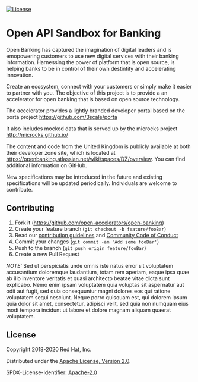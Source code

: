 [![License](https://img.shields.io/badge/License-Apache%202.0-blue.svg)](https://opensource.org/licenses/Apache-2.0)

# Open API Sandbox for Banking

Open Banking has captured the imagination of digital leaders and is emopowering customers to use new digital services with their banking information. Harnessing the power of platform that is open source, is helping banks to be in control of their own destintity and accelerating innovation.

Create an ecosystem, connect with your customers or simply make it easier to partner with you. The objective of this project is to provide a an accelerator for open banking that is based on open source technology.

The accelerator provides a lightly branded developer portal based on the porta project
https://github.com/3scale/porta

It also includes mocked data that is served up by the microcks project
http://microcks.github.io/

The content and code from the United Kingdom is publicly available at both their developer zone site, which is located at https://openbanking.atlassian.net/wiki/spaces/DZ/overview. You can find additional information on GitHub.

New specifications may be introduced in the future and existing specifications will be updated periodically. Individuals are welcome to contribute.

## Contributing

1. Fork it (<https://github.com/open-accelerators/open-banking>)
2. Create your feature branch (`git checkout -b feature/fooBar`)
3. Read our [contribution guidelines](CONTRIBUTING.md) and [Community Code of Conduct](https://developers.redhat.com/)
4. Commit your changes (`git commit -am 'Add some fooBar'`)
5. Push to the branch (`git push origin feature/fooBar`)
6. Create a new Pull Request


_NOTE:_ Sed ut perspiciatis unde omnis iste natus error sit voluptatem accusantium doloremque laudantium, totam rem aperiam, eaque ipsa quae ab illo inventore veritatis et quasi architecto beatae vitae dicta sunt explicabo. Nemo enim ipsam voluptatem quia voluptas sit aspernatur aut odit aut fugit, sed quia consequuntur magni dolores eos qui ratione voluptatem sequi nesciunt. Neque porro quisquam est, qui dolorem ipsum quia dolor sit amet, consectetur, adipisci velit, sed quia non numquam eius modi tempora incidunt ut labore et dolore magnam aliquam quaerat voluptatem.


## License

Copyright 2018-2020 Red Hat, Inc.

Distributed under the [Apache License, Version 2.0](http://www.apache.org/licenses/LICENSE-2.0).

SPDX-License-Identifier: [Apache-2.0](https://spdx.org/licenses/Apache-2.0)
